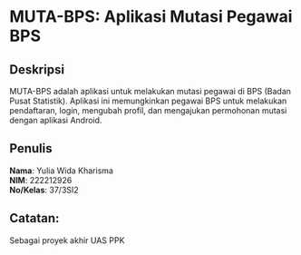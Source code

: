 # MUTA-BPS: Aplikasi Mutasi Pegawai BPS

## Deskripsi
MUTA-BPS adalah aplikasi untuk melakukan mutasi pegawai di BPS (Badan Pusat Statistik). Aplikasi ini memungkinkan pegawai BPS untuk melakukan pendaftaran, login, mengubah profil, dan mengajukan permohonan mutasi dengan aplikasi Android.

## Penulis
**Nama**: Yulia Wida Kharisma  
**NIM**: 222212926  
**No/Kelas**: 37/3SI2

## Catatan:
Sebagai proyek akhir UAS PPK 
